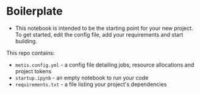 # Boilerplate
- This notebook is intended to be the starting point for your new project. To get started, edit the config file, add your requirements and start building.

This repo contains:
- `metis.config.yml` - a config file detailing jobs, resource allocations and project tokens
- `startup.ipynb` - an empty notebook to run your code
- `requirements.txt` - a file listing your project's dependencies
